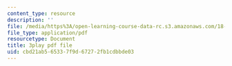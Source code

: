 ```yaml
---
content_type: resource
description: ''
file: /media/https%3A/open-learning-course-data-rc.s3.amazonaws.com/18-01sc-single-variable-calculus-fall-2010/cbd21ab565337f9d67272fb1cdbbde03_Pd2xP5zDsRw.pdf
file_type: application/pdf
resourcetype: Document
title: 3play pdf file
uid: cbd21ab5-6533-7f9d-6727-2fb1cdbbde03
---
```

